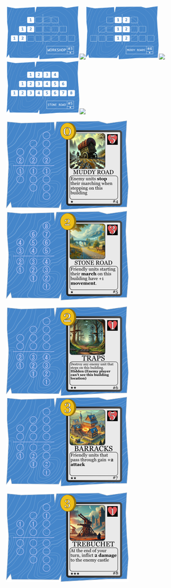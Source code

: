 <img src="./../../../CardResources/CardBlueprintsFull/3.png" width="200"><img src="./../../../CardResources/CardImagesFull/3.png" width="150"><img src="./../../../CardResources/CardBlueprintsFull/4.png" width="200"><img src="./../../../CardResources/CardImagesFull/4.png" width="150"><img src="./../../../CardResources/CardBlueprintsFull/5.png" width="200"><img src="./../../../CardResources/CardImagesFull/5.png" width="150">

![](./../../BaseSet/4.png)
![](./../../BaseSet/5.png)

![](./../../BaseSet/6.png)
![](./../../BaseSet/7.png)

![](./../../BaseSet/8.png)